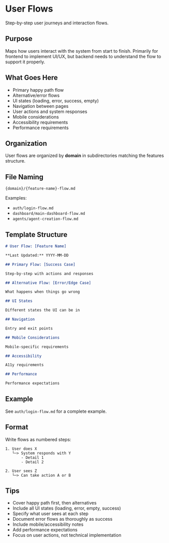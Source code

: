 # User Flows

Step-by-step user journeys and interaction flows.

## Purpose

Maps how users interact with the system from start to finish. Primarily for frontend to implement UI/UX, but backend needs to understand the flow to support it properly.

## What Goes Here

- Primary happy path flow
- Alternative/error flows
- UI states (loading, error, success, empty)
- Navigation between pages
- User actions and system responses
- Mobile considerations
- Accessibility requirements
- Performance requirements

## Organization

User flows are organized by **domain** in subdirectories matching the features structure.

## File Naming

`{domain}/{feature-name}-flow.md`

Examples:
- `auth/login-flow.md`
- `dashboard/main-dashboard-flow.md`
- `agents/agent-creation-flow.md`

## Template Structure

```markdown
# User Flow: [Feature Name]

**Last Updated:** YYYY-MM-DD

## Primary Flow: [Success Case]

Step-by-step with actions and responses

## Alternative Flow: [Error/Edge Case]

What happens when things go wrong

## UI States

Different states the UI can be in

## Navigation

Entry and exit points

## Mobile Considerations

Mobile-specific requirements

## Accessibility

A11y requirements

## Performance

Performance expectations
```

## Example

See `auth/login-flow.md` for a complete example.

## Format

Write flows as numbered steps:

```
1. User does X
   └─> System responds with Y
       - Detail 1
       - Detail 2

2. User sees Z
   └─> Can take action A or B
```

## Tips

- Cover happy path first, then alternatives
- Include all UI states (loading, error, empty, success)
- Specify what user sees at each step
- Document error flows as thoroughly as success
- Include mobile/accessibility notes
- Add performance expectations
- Focus on user actions, not technical implementation
